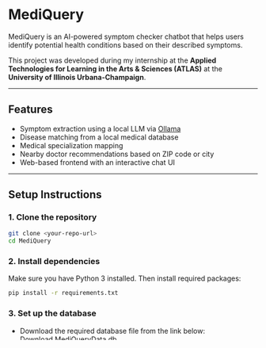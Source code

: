 # MediQuery

MediQuery is an AI-powered symptom checker chatbot that helps users identify potential health conditions based on their described symptoms.

This project was developed during my internship at the **Applied Technologies for Learning in the Arts & Sciences (ATLAS)** at the **University of Illinois Urbana-Champaign**.

---

## Features

- Symptom extraction using a local LLM via [Ollama](https://ollama.com/)
- Disease matching from a local medical database
- Medical specialization mapping
- Nearby doctor recommendations based on ZIP code or city
- Web-based frontend with an interactive chat UI

---

## Setup Instructions

### 1. Clone the repository

```bash
git clone <your-repo-url>
cd MediQuery
```

### 2. Install dependencies

Make sure you have Python 3 installed. Then install required packages:

```bash
pip install -r requirements.txt
```

### 3. Set up the database

- Download the required database file from the link below:  
  [Download MediQueryData.db](https://drive.google.com/file/d/1WwowTkYJjeIlwpS7GCc-vGF2VCwFgcF3/view?usp=sharing)

- Replace the placeholder `MediQueryData.db` inside the `data/` directory with the downloaded file.

### 4. Install and configure Ollama

- Download and install Ollama: https://ollama.com
- Pull any large language model (e.g., DeepSeek, LLaMA2, Mistral):

```bash
ollama pull deepseek
```

- Update the `MODEL_NAME` variable in `chatbotBackend.py` to match the name of the model you installed:

```python
MODEL_NAME = "deepseek-r1:8b"  # or any other local LLM name from Ollama
```

---

## Running the App

Start the Flask development server:

```bash
python3 app.py
```

Then, open your browser and navigate to:

```
http://127.0.0.1:5000
```

You will see the MediQuery web interface, where you can enter symptoms, city, and ZIP code to receive diagnoses and doctor suggestions.

---

## Requirements

Dependencies are listed in `requirements.txt`.

---

## Notes

- This app uses a local SQLite database stored in `data/MediQueryData.db`.
- Ollama must be running in the background for the LLM-based diagnosis features to work.
- The doctor recommendation system queries a cleaned and structured healthcare provider database by specialization and location.

---

## Author

**Aaryan Sharma**  
Developed during ATLAS Internship, Spring 2025  
University of Illinois Urbana-Champaign
